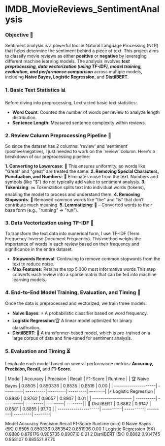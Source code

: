 # IMDB_MovieReviews_SentimentAnalysis

### Objective 🎯
Sentiment analysis is a powerful tool in Natural Language Processing (NLP) that helps determine the sentiment behind a piece of text. This project aims to classify movie reviews as either **positive** or **negative** by leveraging different machine learning models. The analysis involves ***text preprocessing, data vectorization (using TF-IDF), model training, evaluation, and performance comparison*** across multiple models, including **Naive Bayes, Logistic Regression**, and **DistilBERT**.

### 1. Basic Text Statistics 📊

Before diving into preprocessing, I extracted basic text statistics:

* **Word Count**: Counted the number of words per review to analyze length distribution.
* **Sentence Length**: Measured sentence complexity within reviews.



### 2. Review Column Preprocessing Pipeline 🔧
So since the dataset has 2 columns: 'review' and 'sentiment' (positive/negative), I just needed to work on the 'review' column.
Here's a breakdown of our preprocessing pipeline:

**1. Converting to Lowercase**: 📝 This ensures uniformity, so words like "Great" and "great" are treated the same.
**2. Removing Special Characters, Punctuation, and Numbers:** 🚫 Eliminates noise from the text. Numbers and symbols (like "$") do not typically add value to sentiment analysis.
**3. Tokenizing**: ✂️ Tokenization splits text into individual words (tokens), enabling the model to process and understand them.
**4. Removing Stopwords**: 🧹 Removed common words like "the" and "is" that don’t contribute much meaning.
**5. Lemmatizing**: 🔄 – Converted words to their base form (e.g., "running" → "run").

### 3. Data Vectorization using TF-IDF 🔢
To transform the text data into numerical form, I use TF-IDF (Term Frequency-Inverse Document Frequency). This method weighs the importance of words in each review based on their frequency and significance in the entire dataset.

* **Stopwords Removal**: Continuing to remove common stopwords from the text to reduce noise.
* **Max Features**: Retains the top 5,000 most informative words
This step converts each review into a sparse matrix that can be fed into machine learning models.


### 4. End-to-End Model Training, Evaluation, and Timing 🤖
Once the data is preprocessed and vectorized, we train three models:

* **Naive Bayes**: ⚡ A probabilistic classifier based on word frequency.
* **Logistic Regression**:🏆  A linear model optimized for binary classification.
* **DistilBERT**: 🤖 A transformer-based model, which is pre-trained on a large corpus of data and fine-tuned for sentiment analysis.

### 5. Evaluation and Timing ⏳
I evaluate each model based on several performance metrics: **Accuracy, Precision, Recall,** and **F1-Score.** 

| Model                | Accuracy  | Precision | Recall   | F1-Score | Runtime |
| 🏆 Naive Bayes       | 0.8505    | 0.850336 | 0.8535    | 0.8519   | 0.00    |
| ---------------------| ----------| ----------| ---------| ---------| --------|
|⚡ Logistic Regression | 0.8880    | 0.8762    | 0.9057   | 0.8907   | 0.01    |
| -------------------- | ----------| ----------| ---------| ---------| --------|
| 🤖 DistilBERT        | 0.8882    | 0.9147    | 0.8581   | 0.8855   | 97.70   |
| ---------------------| ----------| ----------| ---------| ---------| --------|



Model	Accuracy	Precision	Recall	F1-Score	Runtime (min)
0	Naive Bayes (5K)	0.8505	0.850336	0.853542	0.851936	0.00
1	Logistic Regression (5K)	0.8880	0.876176	0.905735	0.890710	0.01
2	DistilBERT (5K)	0.8882	0.914745	0.858107	0.885521	97.70


